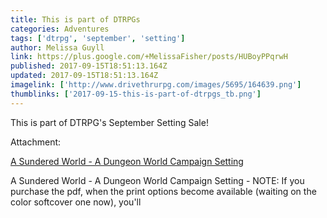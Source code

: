 ```yaml
---
title: This is part of DTRPGs
categories: Adventures
tags: ['dtrpg', 'september', 'setting']
author: Melissa Guyll
link: https://plus.google.com/+MelissaFisher/posts/HUBoyPPqrwH
published: 2017-09-15T18:51:13.164Z
updated: 2017-09-15T18:51:13.164Z
imagelink: ['http://www.drivethrurpg.com/images/5695/164639.png']
thumblinks: ['2017-09-15-this-is-part-of-dtrpgs_tb.png']
---
```


This is part of DTRPG&#39;s September Setting Sale!


Attachment:

<a href='http://www.drivethrurpg.com/product/164639/A-Sundered-World--A-Dungeon-World-Campaign-Setting?manufacturers_id=5695&filters=0_0_0_0_0_45552'>A Sundered World - A Dungeon World Campaign Setting</a>


A Sundered World - A Dungeon World Campaign Setting - NOTE: If you purchase the pdf, when the print options become available (waiting on the color softcover one now), you'll